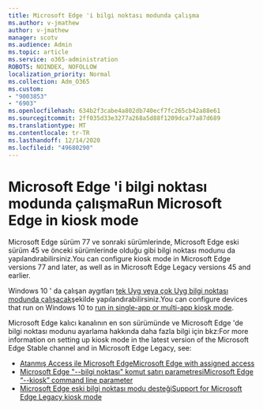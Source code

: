 ```yaml
---
title: Microsoft Edge 'i bilgi noktası modunda çalışma
ms.author: v-jmathew
author: v-jmathew
manager: scotv
ms.audience: Admin
ms.topic: article
ms.service: o365-administration
ROBOTS: NOINDEX, NOFOLLOW
localization_priority: Normal
ms.collection: Adm_O365
ms.custom:
- "9003853"
- "6903"
ms.openlocfilehash: 634b2f3cabe4a802db740ecf7fc265cb42a88e61
ms.sourcegitcommit: 2ff035d33e3277a268a5d88f1209dca77a87d689
ms.translationtype: MT
ms.contentlocale: tr-TR
ms.lasthandoff: 12/14/2020
ms.locfileid: "49680290"
---
```

# <a name="run-microsoft-edge-in-kiosk-mode"></a><span data-ttu-id="edf14-102">Microsoft Edge 'i bilgi noktası modunda çalışma</span><span class="sxs-lookup"><span data-stu-id="edf14-102">Run Microsoft Edge in kiosk mode</span></span>

<span data-ttu-id="edf14-103">Microsoft Edge sürüm 77 ve sonraki sürümlerinde, Microsoft Edge eski sürüm 45 ve önceki sürümlerinde olduğu gibi bilgi noktası modunu da yapılandırabilirsiniz.</span><span class="sxs-lookup"><span data-stu-id="edf14-103">You can configure kiosk mode in Microsoft Edge versions 77 and later, as well as in Microsoft Edge Legacy versions 45 and earlier.</span></span>

<span data-ttu-id="edf14-104">Windows 10 ' da çalışan aygıtları [tek Uyg veya çok Uyg bilgi noktası modunda çalışacak](https://go.microsoft.com/fwlink/?linkid=2133659)şekilde yapılandırabilirsiniz.</span><span class="sxs-lookup"><span data-stu-id="edf14-104">You can configure devices that run on Windows 10 to [run in single-app or multi-app kiosk mode](https://go.microsoft.com/fwlink/?linkid=2133659).</span></span>

<span data-ttu-id="edf14-105">Microsoft Edge kalıcı kanalının en son sürümünde ve Microsoft Edge 'de bilgi noktası modunu ayarlama hakkında daha fazla bilgi için bkz:</span><span class="sxs-lookup"><span data-stu-id="edf14-105">For more information on setting up kiosk mode in the latest version of the Microsoft Edge Stable channel and in Microsoft Edge Legacy, see:</span></span>

- [<span data-ttu-id="edf14-106">Atanmış Access ile Microsoft Edge</span><span class="sxs-lookup"><span data-stu-id="edf14-106">Microsoft Edge with assigned access</span></span>](https://go.microsoft.com/fwlink/?linkid=2133494)
- [<span data-ttu-id="edf14-107">Microsoft Edge "--bilgi noktası" komut satırı parametresi</span><span class="sxs-lookup"><span data-stu-id="edf14-107">Microsoft Edge “--kiosk” command line parameter</span></span>](https://go.microsoft.com/fwlink/?linkid=2133724)
- [<span data-ttu-id="edf14-108">Microsoft Edge eski bilgi noktası modu desteği</span><span class="sxs-lookup"><span data-stu-id="edf14-108">Support for Microsoft Edge Legacy kiosk mode</span></span>](https://go.microsoft.com/fwlink/?linkid=2133725)
